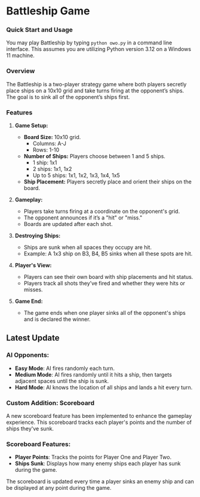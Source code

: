 # Battleship Game

### Quick Start and Usage
You may play Battleship by typing ```python owo.py``` in a command line interface. This assumes you are utilizing Python version 3.12 on a Windows 11 machine.

### Overview
The Battleship is a two-player strategy game where both players secretly place ships on a 10x10 grid and take turns firing at the opponent’s ships. The goal is to sink all of the opponent’s ships first.

### Features
1. **Game Setup:**
   - **Board Size:** 10x10 grid.
     - Columns: A-J
     - Rows: 1-10
   - **Number of Ships:** Players choose between 1 and 5 ships.
     - 1 ship: 1x1
     - 2 ships: 1x1, 1x2
     - Up to 5 ships: 1x1, 1x2, 1x3, 1x4, 1x5
   - **Ship Placement:** Players secretly place and orient their ships on the board.

2. **Gameplay:**
   - Players take turns firing at a coordinate on the opponent's grid.
   - The opponent announces if it’s a "hit" or "miss."
   - Boards are updated after each shot.

3. **Destroying Ships:**
   - Ships are sunk when all spaces they occupy are hit.
   - Example: A 1x3 ship on B3, B4, B5 sinks when all these spots are hit.

4. **Player's View:**
   - Players can see their own board with ship placements and hit status.
   - Players track all shots they’ve fired and whether they were hits or misses.

5. **Game End:**
   - The game ends when one player sinks all of the opponent's ships and is declared the winner.


## Latest Update

### AI Opponents:

-   **Easy Mode**: AI fires randomly each turn.
-   **Medium Mode**: AI fires randomly until it hits a ship, then targets adjacent spaces until the ship is sunk.
-   **Hard Mode**: AI knows the location of all ships and lands a hit every turn.

### Custom Addition: Scoreboard

A new scoreboard feature has been implemented to enhance the gameplay experience. This scoreboard tracks each player's points and the number of ships they've sunk.

### Scoreboard Features:

-   **Player Points**: Tracks the points for Player One and Player Two.
-   **Ships Sunk**: Displays how many enemy ships each player has sunk during the game.

The scoreboard is updated every time a player sinks an enemy ship and can be displayed at any point during the game.
